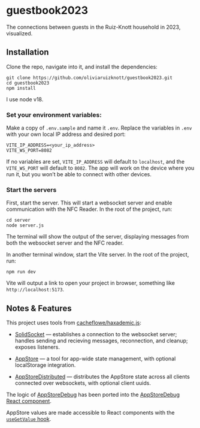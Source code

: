 # guestbook2023

The connections between guests in the Ruiz-Knott household in 2023, visualized.

## Installation

Clone the repo, navigate into it, and install the dependencies:

```
git clone https://github.com/oliviaruizknott/guestbook2023.git
cd guestbook2023
npm install
```

I use node v18.

### Set your environment variables:

Make a copy of `.env.sample` and name it `.env`. Replace the variables in `.env` with your own local IP address and desired port:

```
VITE_IP_ADDRESS=<your_ip_address>
VITE_WS_PORT=8082
```

If no variables are set, `VITE_IP_ADDRESS` will default to `localhost`, and the `VITE_WS_PORT` will default to `8082`. The app will work on the device where you run it, but you won’t be able to connect with other devices.

### Start the servers

First, start the server. This will start a websocket server and enable communication with the NFC Reader. In the root of the project, run:

```
cd server
node server.js
```

The terminal will show the output of the server, displaying messages from both the websocket server and the NFC reader.

In another terminal window, start the Vite server. In the root of the project, run:

```
npm run dev
```

Vite will output a link to open your project in browser, something like `http://localhost:5173`.

## Notes & Features

This project uses tools from [cacheflowe/haxademic.js](https://github.com/cacheflowe/haxademic.js):

- [SolidSocket](https://github.com/cacheflowe/haxademic.js/blob/master/src/solid-socket.es6.js) — establishes a connection to the websocket server; handles sending and recieving messages, reconnection, and cleanup; exposes listeners.

- [AppStore](https://github.com/cacheflowe/haxademic.js/blob/master/src/app-store-.es6.js) — a tool for app-wide state management, with optional localStorage integration.

- [AppStoreDistributed](https://github.com/cacheflowe/haxademic.js/blob/master/src/app-store-distributed.es6.js) — distributes the AppStore state across all clients connected over websockets, with optional client uuids.

The logic of [AppStoreDebug](https://github.com/cacheflowe/haxademic.js/blob/master/src/app-store-debug.es6.js) has been ported into the [AppStoreDebug React component](./src/components/debug/AppStoreDebug.jsx).

AppStore values are made accessible to React components with the [`useGetValue` hook](./src/hooks/useHaxademicStore.js).
